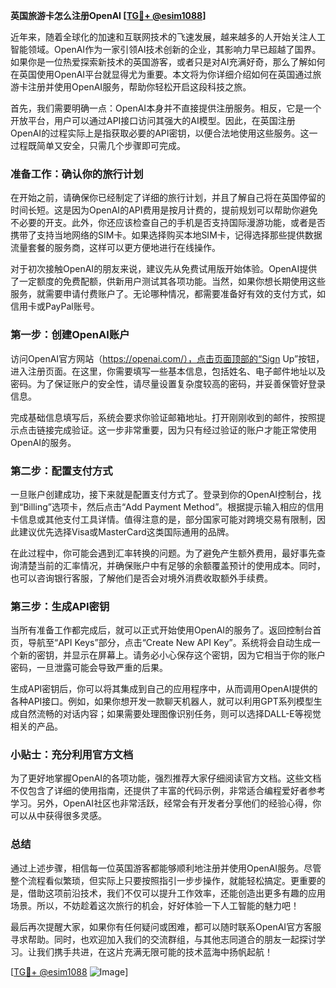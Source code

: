 **英国旅游卡怎么注册OpenAI [[TG💪+ @esim1088](https://t.me/s/esim1088)]**

近年来，随着全球化的加速和互联网技术的飞速发展，越来越多的人开始关注人工智能领域。OpenAI作为一家引领AI技术创新的企业，其影响力早已超越了国界。如果你是一位热爱探索新技术的英国游客，或者只是对AI充满好奇，那么了解如何在英国使用OpenAI平台就显得尤为重要。本文将为你详细介绍如何在英国通过旅游卡注册并使用OpenAI服务，帮助你轻松开启这段科技之旅。

首先，我们需要明确一点：OpenAI本身并不直接提供注册服务。相反，它是一个开放平台，用户可以通过API接口访问其强大的AI模型。因此，在英国注册OpenAI的过程实际上是指获取必要的API密钥，以便合法地使用这些服务。这一过程既简单又安全，只需几个步骤即可完成。

### 准备工作：确认你的旅行计划

在开始之前，请确保你已经制定了详细的旅行计划，并且了解自己将在英国停留的时间长短。这是因为OpenAI的API费用是按月计费的，提前规划可以帮助你避免不必要的开支。此外，你还应该检查自己的手机是否支持国际漫游功能，或者是否携带了支持当地网络的SIM卡。如果选择购买本地SIM卡，记得选择那些提供数据流量套餐的服务商，这样可以更方便地进行在线操作。

对于初次接触OpenAI的朋友来说，建议先从免费试用版开始体验。OpenAI提供了一定额度的免费配额，供新用户测试其各项功能。当然，如果你想长期使用这些服务，就需要申请付费账户了。无论哪种情况，都需要准备好有效的支付方式，如信用卡或PayPal账号。

### 第一步：创建OpenAI账户

访问OpenAI官方网站（https://openai.com/），点击页面顶部的“Sign Up”按钮，进入注册页面。在这里，你需要填写一些基本信息，包括姓名、电子邮件地址以及密码。为了保证账户的安全性，请尽量设置复杂度较高的密码，并妥善保管好登录信息。

完成基础信息填写后，系统会要求你验证邮箱地址。打开刚刚收到的邮件，按照提示点击链接完成验证。这一步非常重要，因为只有经过验证的账户才能正常使用OpenAI的服务。

### 第二步：配置支付方式

一旦账户创建成功，接下来就是配置支付方式了。登录到你的OpenAI控制台，找到“Billing”选项卡，然后点击“Add Payment Method”。根据提示输入相应的信用卡信息或其他支付工具详情。值得注意的是，部分国家可能对跨境交易有限制，因此建议优先选择Visa或MasterCard这类国际通用的品牌。

在此过程中，你可能会遇到汇率转换的问题。为了避免产生额外费用，最好事先查询清楚当前的汇率情况，并确保账户中有足够的余额覆盖预计的使用成本。同时，也可以咨询银行客服，了解他们是否会对境外消费收取额外手续费。

### 第三步：生成API密钥

当所有准备工作都完成后，就可以正式开始使用OpenAI的服务了。返回控制台首页，导航至“API Keys”部分，点击“Create New API Key”。系统将会自动生成一个新的密钥，并显示在屏幕上。请务必小心保存这个密钥，因为它相当于你的账户密码，一旦泄露可能会导致严重的后果。

生成API密钥后，你可以将其集成到自己的应用程序中，从而调用OpenAI提供的各种API接口。例如，如果你想开发一款聊天机器人，就可以利用GPT系列模型生成自然流畅的对话内容；如果需要处理图像识别任务，则可以选择DALL-E等视觉相关的产品。

### 小贴士：充分利用官方文档

为了更好地掌握OpenAI的各项功能，强烈推荐大家仔细阅读官方文档。这些文档不仅包含了详细的使用指南，还提供了丰富的代码示例，非常适合编程爱好者参考学习。另外，OpenAI社区也非常活跃，经常会有开发者分享他们的经验心得，你可以从中获得很多灵感。

### 总结

通过上述步骤，相信每一位英国游客都能够顺利地注册并使用OpenAI服务。尽管整个流程看似繁琐，但实际上只要按照指引一步步操作，就能轻松搞定。更重要的是，借助这项前沿技术，我们不仅可以提升工作效率，还能创造出更多有趣的应用场景。所以，不妨趁着这次旅行的机会，好好体验一下人工智能的魅力吧！

最后再次提醒大家，如果你有任何疑问或困难，都可以随时联系OpenAI官方客服寻求帮助。同时，也欢迎加入我们的交流群组，与其他志同道合的朋友一起探讨学习。让我们携手共进，在这片充满无限可能的技术蓝海中扬帆起航！

[[TG💪+ @esim1088](https://t.me/s/esim1088) ![Image](https://i.postimg.cc/4NQfJmqS/Snipaste-2025-05-13-00-14-12.png)]
